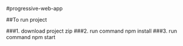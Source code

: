 #progressive-web-app

##To run project

###1. download project zip
###2. run command npm install
###3. run command npm start

